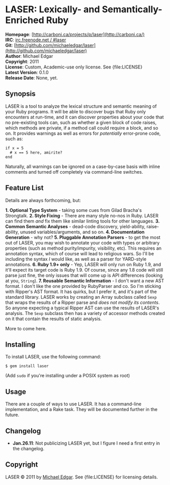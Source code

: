 LASER: Lexically- and Semantically-Enriched Ruby
================================================

**Homepage**:     [http://carboni.ca/projects/p/laser](http://carboni.ca/)   
**IRC**:          [irc.freenode.net / #laser](irc://irc.freenode.net/laser)     
**Git**:          [http://github.com/michaeledgar/laser](http://github.com/michaeledgar/laser)   
**Author**:       Michael Edgar    
**Copyright**:    2011  
**License**:      Custom, Academic-use only license. See {file:LICENSE}  
**Latest Version**: 0.1.0    
**Release Date**: None, yet.

Synopsis
--------

LASER is a tool to analyze the lexical structure and semantic meaning of your
Ruby programs. It will be able to discover bugs that Ruby only encounters at
run-time, and it can discover properties about your code that no pre-existing tools
can, such as whether a given block of code raises, which methods are private,
if a method call could require a block, and so on. It provides warnings
as well as errors for *potentially* error-prone code, such as:

    if x = 5
      # x == 5 here, amirite?
    end

Naturally, all warnings can be ignored on a case-by-case basis with inline comments
and turned off completely via command-line switches.


Feature List
------------
                                                                              
Details are always forthcoming, but:

**1. Optional Type System** - taking some cues from Gilad Bracha's Strongtalk.
**2. Style Fixing** - There are many style no-nos in Ruby. LASER can find them *and* fix them
like similar linting tools for other languages.
**3. Common Semantic Analyses** - dead-code discovery, yield-ability, raise-ability,
unused variables/arguments, and so on.
**4. Documentation Generation** - why not?
**5. Pluggable Annotation Parsers** - to get the most out of LASER, you may wish to
annotate your code with types or arbitrary properties (such as method purity/impurity,
visibility, etc). This requires an annotation syntax, which of course will lead to religious
wars. So I'll be including the syntax *I* would like, as well as a parser for YARD-style
annotations.
**6. Ruby 1.9+ only** - Yep, LASER will only run on Ruby 1.9, and it'll expect its target
code is Ruby 1.9. Of course, since any 1.8 code will still parse just fine, the only issues
that will come up is API differences (looking at you, `String`).
**7. Reusable Semantic Information** - I don't want a new AST format. I don't like the one
provided by RubyParser and co. So I'm sticking with Ripper's AST format. It has quirks, but
I prefer it, and it's part of the standard library. LASER works by creating an Array subclass
called `Sexp` that wraps the results of a Ripper parse and *does not modify its contents*. So anyone
expecting a typical Ripper AST can use the results of LASER's analysis. The `Sexp` subclass then
has a variety of accessor methods created on it that contain the results of static
analysis.

More to come here.

Installing
----------

To install LASER, use the following command:

    $ gem install laser
    
(Add `sudo` if you're installing under a POSIX system as root)
                                                                              

Usage
-----

There are a couple of ways to use LASER. It has a command-line implementation,
and a Rake task. They will be documented further in the future.

Changelog
---------

- **Jan.26.11**: Not publicizing LASER yet, but I figure I need a first entry in
the changelog.


Copyright
---------

LASER &copy; 2011 by [Michael Edgar](mailto:adgar@carboni.ca). See {file:LICENSE}
for licensing details.